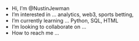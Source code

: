 -  Hi, I’m @NustinJewman
-  I’m interested in ... analytics, web3, sports betting, 
-  I’m currently learning ... Python, SQL, HTML
-  I’m looking to collaborate on ... 
-  How to reach me ...

<!---
NustinJewman/NustinJewman is a ✨ special ✨ repository because its `README.md` (this file) appears on your GitHub profile.
You can click the Preview link to take a look at your changes.
--->

